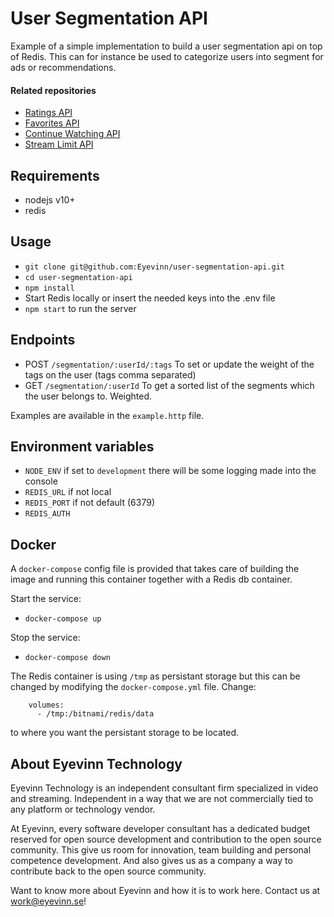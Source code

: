# User Segmentation API

Example of a simple implementation to build a user segmentation api on top of Redis.
This can for instance be used to categorize users into segment for ads or recommendations.

#### Related repositories

- [Ratings API](https://github.com/Eyevinn/ratings-api)
- [Favorites API](https://github.com/Eyevinn/favorites-api)
- [Continue Watching API](https://github.com/Eyevinn/continue-watching-api)
- [Stream Limit API](https://github.com/Eyevinn/stream-limit-api)

## Requirements

- nodejs v10+
- redis

## Usage
- `git clone git@github.com:Eyevinn/user-segmentation-api.git`
- `cd user-segmentation-api`
- `npm install`
- Start Redis locally or insert the needed keys into the .env file
- `npm start` to run the server

## Endpoints

- POST `/segmentation/:userId/:tags` To set or update the weight of the tags on the user (tags comma separated)
- GET `/segmentation/:userId` To get a sorted list of the segments which the user belongs to. Weighted.

Examples are available in the `example.http` file.

## Environment variables

- `NODE_ENV` if set to `development` there will be some logging made into the console
- `REDIS_URL` if not local
- `REDIS_PORT` if not default (6379)
- `REDIS_AUTH`

## Docker

A `docker-compose` config file is provided that takes care of building the image and running this container together with a Redis db container.

Start the service:

- `docker-compose up`

Stop the service:

- `docker-compose down`

The Redis container is using `/tmp` as persistant storage but this can be changed by modifying the `docker-compose.yml` file. Change:

```
    volumes:
      - /tmp:/bitnami/redis/data
```

to where you want the persistant storage to be located.

## About Eyevinn Technology

Eyevinn Technology is an independent consultant firm specialized in video and streaming. Independent in a way that we are not commercially tied to any platform or technology vendor.

At Eyevinn, every software developer consultant has a dedicated budget reserved for open source development and contribution to the open source community. This give us room for innovation, team building and personal competence development. And also gives us as a company a way to contribute back to the open source community.

Want to know more about Eyevinn and how it is to work here. Contact us at work@eyevinn.se!
